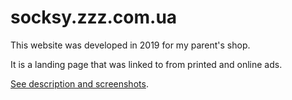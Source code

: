 # socksy.zzz.com.ua

This website was developed in 2019 for my parent's shop.

It is a landing page that was linked to from printed and online ads.

[See description and screenshots](https://max.patii.uk/projects/socksy-linen).